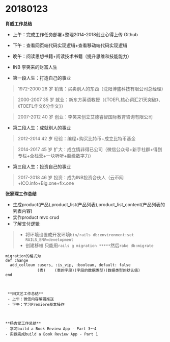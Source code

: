 # 20180123

**肖威工作总结**

- 上午：完成工作任务部署+整理2014-2018创业心得上传 Github
- 下午：查看网页端代码实现逻辑+查看移动端代码实现逻辑
- 晚午：阅读思想书籍+阅读技术书籍（提升思维和技能能力）

- INB 李笑来的财富人生

- 第一段人生：打造自己的事业

 >1972-2000 28 岁 销售：买卖别人的东西（沈阳博盛科技有限公司总经理）

 >2000-2007 35 岁 就业：新东方英语教授（《TOEFL核心词汇21天突破》、《TOEFL作文6分作文》）

 >2007-2012 40 岁 创业：李笑来创立艾德睿智国际教育咨询有限公司

- 第二段人生：成就别人的事业

 >2012-2014 42 岁 经验：编程+购买比特币+成立比特币基金

 >2014-2017 45 岁 扩大：成立情非得已公司（微信公众号+新手社群+得到专栏+全栈营+一块听听+超级数字力）

- 第三段人生：投资自己的事业

 >2017-2018 46 岁 投资：成为INB投资合伙人（云币网+ICO.info+Big.one+fix.one

 **张家琛工作总结**
 - 生成product(产品),product_list(产品列表),product_list_content(产品列表的列表内容)
 - 实作product mvc crud
 - 了解支付逻辑

 > - 将环境设置成开发环境`bin/rails db:environment:set RAILS_ENV=development`
 > - 创建移植 只能用`rails g migration *****`然后`rake db:migrate`
 ```
 migration的格式为
 def change
   add_colloum :users, :is_vip, :boolean, default: false
               (表)    (表的字段)(字段的数据类型)(数据类型的默认值)
 end



  **田文艺工作总结**
  - 上午：微信内容编辑推送
  - 下午：学习Premiere基本操作

 

 **杨吉堂工作总结**
- 学习build a Book Review App - Part 3～4
- 实做完成build a Book Review App - Part 1

